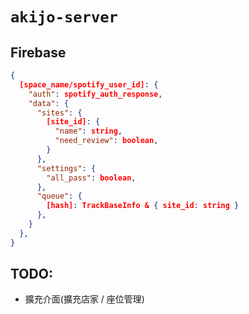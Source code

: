 # `akijo-server`

## Firebase

```JSON
{
  [space_name/spotify_user_id]: {
    "auth": spotify_auth_response,
    "data": {
      "sites": {
        [site_id]: {
          "name": string,
          "need_review": boolean,
        }
      },
      "settings": {
        "all_pass": boolean,
      },
      "queue": {
        [hash]: TrackBaseInfo & { site_id: string }
      },
    }
  },
}
```

## TODO:

- 擴充介面(擴充店家 / 座位管理)
